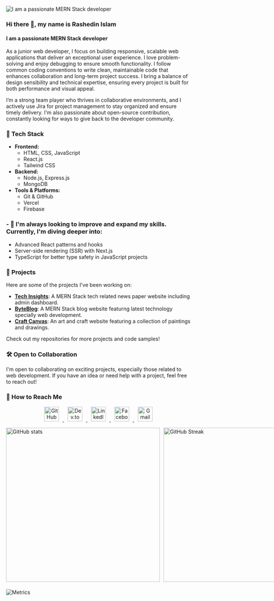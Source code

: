 ![I am a passionate MERN Stack developer](https://i.ibb.co/8mKb1Qm/Brown-Wood-Minimalist-Profile-Linked-In-Banner.png)


### Hi there 👋, my name is Rashedin Islam
#### I am a passionate MERN Stack developer


As a junior web developer, I focus on building responsive, scalable web applications that deliver an exceptional user experience. I love problem-solving and enjoy debugging to ensure smooth functionality. I follow common coding conventions to write clean, maintainable code that enhances collaboration and long-term project success. I bring a balance of design sensibility and technical expertise, ensuring every project is built for both performance and visual appeal.

I’m a strong team player who thrives in collaborative environments, and I actively use Jira for project management to stay organized and ensure timely delivery. I'm also passionate about open-source contribution, constantly looking for ways to give back to the developer community.

### 🔧 Tech Stack

- **Frontend:**
  - HTML, CSS, JavaScript
  - React.js
  - Tailwind CSS
- **Backend:**
  - Node.js, Express.js
  - MongoDB
- **Tools & Platforms:**
  - Git & GitHub
  - Vercel
  - Firebase

### - 🔭  I'm always looking to improve and expand my skills. Currently, I'm diving deeper into:

- Advanced React patterns and hooks
- Server-side rendering (SSR) with Next.js
- TypeScript for better type safety in JavaScript projects

### 🚀 Projects

Here are some of the projects I've been working on:


- **[Tech Insights](https://tech-insights-d2159.web.app)**: A MERN Stack tech related news paper  website including admin dashboard.
- **[ByteBlog](https://byteblog-da679.web.app)**: A MERN Stack blog website featurng latest technology specially web development.
- **[Craft Canvas](https://a10-assignment-project.web.app)**: An art and craft website featuring a collection of paintings and drawings.

Check out my repositories for more projects and code samples!

### 🛠️ Open to Collaboration

I'm open to collaborating on exciting projects, especially those related to web development. If you have an idea or need help with a project, feel free to reach out!

### 🤝 How to Reach Me

<p align="center">
  <a href="https://github.com/Rashedin-063">
    <img src="https://cdn.jsdelivr.net/npm/simple-icons@3.0.1/icons/github.svg" alt="GitHub" height="40" style="margin: 0 10px;">
  </a>
  <a href="https://dev.to/rashedin063">
    <img src="https://cdn.jsdelivr.net/npm/simple-icons@3.0.1/icons/dev-dot-to.svg" alt="Dev.to" height="40" style="margin: 0 10px;">
  </a>
  <a href="https://www.linkedin.com/in/rashedin-islam-web-developer/">
    <img src="https://cdn.jsdelivr.net/npm/simple-icons@3.0.1/icons/linkedin.svg" alt="LinkedIn" height="40" style="margin: 0 10px;">
  </a>
  <a href="https://www.facebook.com/profile.php?id=100077363720344">
    <img src="https://cdn.jsdelivr.net/npm/simple-icons@3.0.1/icons/facebook.svg" alt="Facebook" height="40" style="margin: 0 10px;">
  </a>
  <a href="mailto:rashedinislam.06@gmail.com">
    <img src="https://cdn.jsdelivr.net/npm/simple-icons@3.0.1/icons/gmail.svg" alt="Gmail" height="40" style="margin: 0 10px;">
  </a>
</p>




<div style="display: flex; justify-content: space-between; margin-bottom: 20px">
    <img src="https://github-readme-stats.vercel.app/api?username=Rashedin-063&show_icons=true&theme=merko&count_private=true" alt="GitHub stats" style="width: 420px;">
    <a href="https://git.io/streak-stats" style="margin-left: 10px;">
        <img src="https://streak-stats.demolab.com?user=Rashedin-063&theme=merko&exclude_days=Fri%2CSat&card_height=207" alt="GitHub Streak" style="width: 420px;">
    </a>
</div>

![Metrics](https://metrics.lecoq.io/Rashedin-063?template=classic&base=header%2C%20activity%2C%20community%2C%20repositories%2C%20metadata&base.indepth=false&base.hireable=false&base.skip=false&config.timezone=Asia%2FDhaka&config.display=large)




